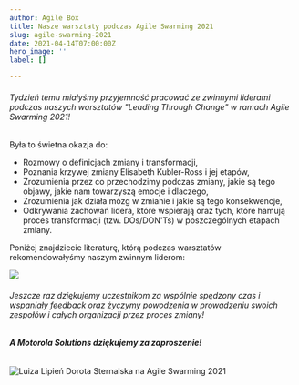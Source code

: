 ```yaml
---
author: Agile Box
title: Nasze warsztaty podczas Agile Swarming 2021
slug: agile-swarming-2021
date: 2021-04-14T07:00:00Z
hero_image: ''
label: []

---
```

###### Tydzień temu miałyśmy przyjemność pracować ze zwinnymi liderami podczas naszych warsztatów "Leading Through Change" w ramach Agile Swarming 2021!

Była to świetna okazja do:

* Rozmowy o definicjach zmiany i transformacji,
* Poznania krzywej zmiany Elisabeth Kubler-Ross i jej etapów,
* Zrozumienia przez co przechodzimy podczas zmiany, jakie są tego objawy, jakie nam towarzyszą emocje i dlaczego,
* Zrozumienia jak działa mózg w zmianie i jakie są tego konsekwencje,
* Odkrywania zachowań lidera, które wspierają oraz tych, które hamują proces transformacji (tzw. DOs/DON'Ts) w poszczególnych etapach zmiany.

Poniżej znajdziecie literaturę, którą podczas warsztatów rekomendowałyśmy  naszym zwinnym liderom:

![](/agile-swarming-polecana-literatura.jpg)

###### Jeszcze raz dziękujemy uczestnikom za wspólnie spędzony czas i wspaniały feedback oraz życzymy powodzenia w prowadzeniu swoich zespołów i całych organizacji przez proces zmiany!‍

###### **A Motorola Solutions dziękujemy za zaproszenie!**

![Luiza Lipień Dorota Sternalska na Agile Swarming 2021](/dsc_6449pp_male_agileswarming.jpg "Agile Box na Agile Swarming 2021")